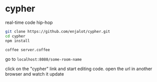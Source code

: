 cypher
=============

real-time code hip-hop


```bash
git clone https://github.com/enjalot/cypher.git
cd cypher
npm install

coffee server.coffee
```
go to `localhost:8080/some-room-name`  

click on the "cypher" link and start editing code.
open the url in another browser and watch it update
